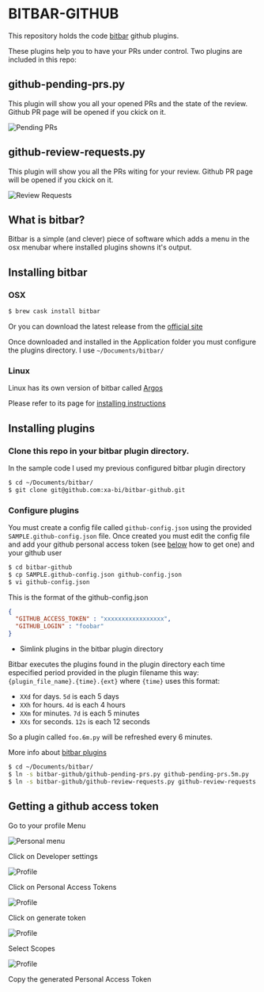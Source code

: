 # BITBAR-GITHUB

This repository holds the code [bitbar](https://getbitbar.com/) github plugins.

These plugins help you to have your PRs under control. Two plugins are included in this repo:

## github-pending-prs.py

This plugin will show you all your opened PRs and the state of the review. Github PR page will be opened if you ckick on it.

![Pending PRs](images/sample-github-pending-prs.png)

## github-review-requests.py

This plugin will show you all the PRs witing for your review. Github PR page will be opened if you ckick on it.

![Review Requests](images/sample-github-review-requests.png)

## What is bitbar?

Bitbar is a simple (and clever) piece of software which adds a menu in the osx menubar where installed plugins showns it's output.

## Installing bitbar

### OSX

```sh
$ brew cask install bitbar
```

Or you can download the latest release from the [official site](https://getbitbar.com/)

Once downloaded and installed in the Application folder you must configure the plugins directory. I use ```~/Documents/bitbar/```

### Linux

Linux has its own version of bitbar called [Argos](https://github.com/p-e-w/argos)

Please refer to its page for [installing instructions](https://github.com/p-e-w/argos#installation)

## Installing plugins

### Clone this repo in your bitbar plugin directory.

In the sample code I used my previous configured bitbar plugin directory

```sh
$ cd ~/Documents/bitbar/
$ git clone git@github.com:xa-bi/bitbar-github.git
```

### Configure plugins

You must create a config file called `github-config.json` using the provided `SAMPLE.github-config.json` file. Once created you must edit the config file and add your github personal access token (see [below](#getting-a-github-access-token) how to get one) and your github user

```sh
$ cd bitbar-github
$ cp SAMPLE.github-config.json github-config.json
$ vi github-config.json
```

This is the format of the github-config.json

```json
{
  "GITHUB_ACCESS_TOKEN" : "xxxxxxxxxxxxxxxxx",
  "GITHUB_LOGIN" : "foobar"
}
```

* Simlink plugins in the bitbar plugin directory

Bitbar executes the plugins found in the plugin directory each time especified period provided in the plugin filename this way: `{plugin_file_name}.{time}.{ext}` where `{time}` uses this format:

- `XXd` for days. `5d` is each 5 days
- `XXh` for hours. `4d` is each 4 hours
- `XXm` for minutes. `7d` is each 5 minutes
- `XXs` for seconds. `12s` is each 12 seconds

So a plugin called `foo.6m.py` will be refreshed every 6 minutes.

More info about [bitbar plugins](https://github.com/matryer/bitbar)

```sh
$ cd ~/Documents/bitbar/
$ ln -s bitbar-github/github-pending-prs.py github-pending-prs.5m.py
$ ln -s bitbar-github/github-review-requests.py github-review-requests.5m.py
```

## Getting a github access token

Go to your profile Menu

![Personal menu](images/github-personal-menu.png)

Click on Developer settings

![Profile](images/github-profile.png)

Click on Personal Access Tokens

![Profile](images/github-developer-settings.png)

Click on generate token

![Profile](images/github-personal-access-token.png)

Select Scopes

![Profile](images/github-acces-token-scopes.png)

Copy the generated Personal Access Token
